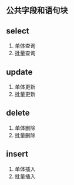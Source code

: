 ## 公共字段和语句块

## select
   1. 单体查询
   2. 批量查询
## update
   1. 单体更新
   2. 批量更新
## delete
   1. 单体删除
   2. 批量删除
## insert
   1. 单体插入
   2. 批量插入